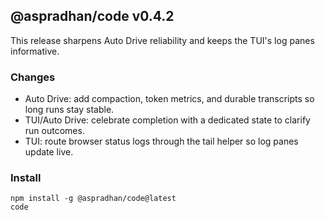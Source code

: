 ## @aspradhan/code v0.4.2

This release sharpens Auto Drive reliability and keeps the TUI's log panes informative.

### Changes

- Auto Drive: add compaction, token metrics, and durable transcripts so long runs stay stable.
- TUI/Auto Drive: celebrate completion with a dedicated state to clarify run outcomes.
- TUI: route browser status logs through the tail helper so log panes update live.

### Install

```
npm install -g @aspradhan/code@latest
code
```


